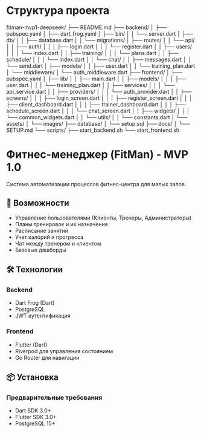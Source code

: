 # Структура проекта

fitman-mvp1-deepseek/
├── README.md
├── backend/
│   ├── pubspec.yaml
│   ├── dart_frog.yaml
│   ├── bin/
│   │   └── server.dart
│   ├── db/
│   │   ├── database.dart
│   │   └── migrations/
│   ├── routes/
│   │   └── api/
│   │       ├── auth/
│   │       │   ├── login.dart
│   │       │   └── register.dart
│   │       ├── users/
│   │       │   └── index.dart
│   │       ├── training/
│   │       │   └── plans.dart
│   │       ├── schedule/
│   │       │   └── index.dart
│   │       └── chat/
│   │           ├── messages.dart
│   │           └── send.dart
│   ├── models/
│   │   ├── user.dart
│   │   └── training_plan.dart
│   └── middleware/
│       └── auth_middleware.dart
├── frontend/
│   ├── pubspec.yaml
│   ├── lib/
│   │   ├── main.dart
│   │   ├── models/
│   │   │   ├── user.dart
│   │   │   └── training_plan.dart
│   │   ├── services/
│   │   │   └── api_service.dart
│   │   ├── providers/
│   │   │   └── auth_provider.dart
│   │   ├── screens/
│   │   │   ├── login_screen.dart
│   │   │   ├── register_screen.dart
│   │   │   ├── client_dashboard.dart
│   │   │   ├── trainer_dashboard.dart
│   │   │   ├── schedule_screen.dart
│   │   │   └── chat_screen.dart
│   │   ├── widgets/
│   │   │   └── common_widgets.dart
│   │   └── utils/
│   │       └── constants.dart
│   └── assets/
│       └── images/
├── database/
│   └── setup.sql
├── docs/
│   └── SETUP.md
└── scripts/
    ├── start_backend.sh
    └── start_frontend.sh
	
# Фитнес-менеджер (FitMan) - MVP 1.0

Система автоматизации процессов фитнес-центра для малых залов.

## 🚀 Возможности

- Управление пользователями (Клиенты, Тренеры, Администраторы)
- Планы тренировок и их назначение
- Расписание занятий
- Учет калорий и прогресса
- Чат между тренером и клиентом
- Базовые дашборды

## 🛠 Технологии

### Backend
- Dart Frog (Dart)
- PostgreSQL
- JWT аутентификация

### Frontend
- Flutter (Dart)
- Riverpod для управления состоянием
- Go Router для навигации

## 📦 Установка

### Предварительные требования
- Dart SDK 3.0+
- Flutter SDK 3.0+
- PostgreSQL 15+
